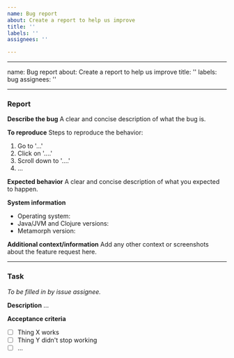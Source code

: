 ```yaml
---
name: Bug report
about: Create a report to help us improve
title: ''
labels: ''
assignees: ''

---
```


<!--
SPDX-FileCopyrightText: 2023 Alliander N.V.

SPDX-License-Identifier: Apache-2.0
-->

---
name: Bug report
about: Create a report to help us improve
title: ''
labels: bug
assignees: ''

---

### Report
**Describe the bug**
A clear and concise description of what the bug is.

**To reproduce**
Steps to reproduce the behavior:
1. Go to '...'
2. Click on '....'
3. Scroll down to '....'
4. ...

**Expected behavior**
A clear and concise description of what you expected to happen.

**System information**
 - Operating system:
 - Java/JVM and Clojure versions:
 - Metamorph version:

**Additional context/information**
Add any other context or screenshots about the feature request here.

---

### Task
_To be filled in by issue assignee._

**Description**
...

**Acceptance criteria**
- [ ] Thing X works
- [ ] Thing Y didn't stop working
- [ ] ...
